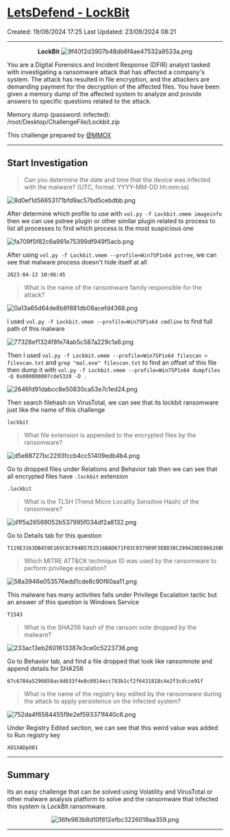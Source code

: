 # [LetsDefend - LockBit](https://app.letsdefend.io/challenge/lockbit)
Created: 19/06/2024 17:25
Last Updated: 23/09/2024 08:21
* * *
<div align=center>

**LockBit**
![9f40f2d3907b48db6f4ae47532a9533a.png](../../_resources/9f40f2d3907b48db6f4ae47532a9533a.png)
</div>

You are a Digital Forensics and Incident Response (DFIR) analyst tasked with investigating a ransomware attack that has affected a company's system. The attack has resulted in file encryption, and the attackers are demanding payment for the decryption of the affected files. You have been given a memory dump of the affected system to analyze and provide answers to specific questions related to the attack.


Memory dump (password: infected): /root/Desktop/ChallengeFile/Lockbit.zip

This challenge prepared by [@MMOX](https://www.linkedin.com/in/0xMM0X)
* * *
## Start Investigation
>Can you determine the date and time that the device was infected with the malware? (UTC, format: YYYY-MM-DD hh:mm:ss)

![8d0ef1d56653171bfd9ac57bd5cebdbb.png](../../_resources/8d0ef1d56653171bfd9ac57bd5cebdbb.png)

After determine which profile to use with `vol.py -f Lockbit.vmem imageinfo` then we can use pstree plugin or other similar plugin related to process to list all processes to find which process is the most suspicious one

![fa709f5f82c6a981e75399df949f5acb.png](../../_resources/fa709f5f82c6a981e75399df949f5acb.png)

After using `vol.py -f Lockbit.vmem --profile=Win7SP1x64 pstree`, we can see that malware process doesn't hide itself at all

```
2023-04-13 10:06:45
```

>What is the name of the ransomware family responsible for the attack?

![0a13a65d64de8b8f881db08acefd4368.png](../../_resources/0a13a65d64de8b8f881db08acefd4368.png)

I used `vol.py -f Lockbit.vmem --profile=Win7SP1x64 cmdline` to find full path of this malware

![77328ef1324f8fe74ab5c587a229c1a6.png](../../_resources/77328ef1324f8fe74ab5c587a229c1a6.png)

Then I used `vol.py -f Lockbit.vmem --profile=Win7SP1x64 filescan > filescan.txt` and  `grep "mal.exe" filescan.txt` to find an offset of this file then dump it with `vol.py -f Lockbit.vmem --profile=Win7SP1x64 dumpfiles -Q 0x000000007cde5320 -D .`

![2646fd91dabcc8e50830ca53e7c1ed24.png](../../_resources/2646fd91dabcc8e50830ca53e7c1ed24.png)

Then search filehash on VirusTotal, we can see that its lockbit ransomware just like the name of this challenge

```
lockbit
```

>What file extension is appended to the encrypted files by the ransomware?

![d5e88727bc2293fccb4cc51409edb4b4.png](../../_resources/d5e88727bc2293fccb4cc51409edb4b4.png)

Go to dropped files under Relations and Behavior tab then we can see that all encrypted files have `.lockbit` extension 

```
.lockbit
```

>What is the TLSH (Trend Micro Locality Sensitive Hash) of the ransomware?

![d1f5a26569052b537995f034df2a8132.png](../../_resources/d1f5a26569052b537995f034df2a8132.png)

Go to Details tab for this question

```
T119E3163DB459E165C8CF04B57E2516BAD671F83C037989F3EBD38C299420EE86626B07
```

>Which MITRE ATT&CK technique ID was used by the ransomware to perform privilege escalation?

![58a3946e053576edd1cde8c90f60aa11.png](../../_resources/58a3946e053576edd1cde8c90f60aa11.png)

This malware has many activities falls under Privilege Escalation tactic but an answer of this question is Windows Service

```
T1543
```

>What is the SHA256 hash of the ransom note dropped by the malware?

![233ac13eb2601613387e3ce0c5223736.png](../../_resources/233ac13eb2601613387e3ce0c5223736.png)

Go to Behavior tab, and find a file dropped that look like ransomnote and append details for SHA256 

```
67c6784a5296658ac4d633f4e8c0914ecc783b1cf2f6431818c4e2f3cdcce91f
```

>What is the name of the registry key edited by the ransomware during the attack to apply persistence on the infected system?

![752da4f6584455f9e2ef593371f440c6.png](../../_resources/752da4f6584455f9e2ef593371f440c6.png)

Under Registry Edited section, we can see that this weird value was added to Run registry key

```
XO1XADpO01
```

* * *
## Summary

Its an easy challenge that can be solved using Volatility and VirusTotal or other malware analysis platform to solve and the ransomware that infected this system is LockBit ransomware.

<div align=center>

![36fe983b8d10f812efbc3226018aa359.png](../../_resources/36fe983b8d10f812efbc3226018aa359.png)
</div>

* * *
